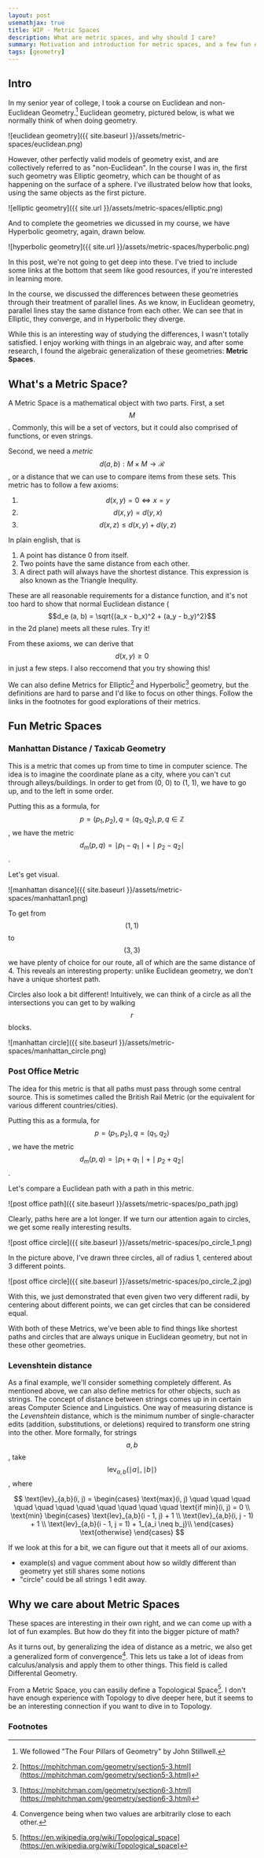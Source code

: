 ```yaml
---
layout: post
usemathjax: true
title: WIP - Metric Spaces
description: What are metric spaces, and why should I care?
summary: Motivation and introduction for metric spaces, and a few fun examples.
tags: [geometry]
---
```


## Intro

In my senior year of college, I took a course on Euclidean and non-Euclidean Geometry.[^1] Euclidean geometry, pictured below, is what we normally think of when doing geometry.

![euclidean geometry]({{ site.baseurl }}/assets/metric-spaces/euclidean.png)

However, other perfectly valid models of geometry exist, and are collectively referred to as "non-Euclidean". In the course I was in, the first such geometry was Elliptic geometry, which can be thought of as happening on the surface of a sphere. I've illustrated below how that looks, using the same objects as the first picture.

![elliptic geometry]({{ site.url }}/assets/metric-spaces/elliptic.png)

And to complete the geometries we dicussed in my course, we have Hyperbolic geometry, again, drawn below.

![hyperbolic geometry]({{ site.url }}/assets/metric-spaces/hyperbolic.png)

In this post, we're not going to get deep into these. I've tried to include some links at the bottom that seem like good resources, if you're interested in learning more.

In the course, we discussed the differences between these geometries through their treatment of parallel lines. As we know, in Euclidean geometry, parallel lines stay the same distance from each other. We can see that in Elliptic, they converge, and in Hyperbolic they diverge.

While this is an interesting way of studying the differences, I wasn't totally satisfied. I enjoy working with things in an algebraic way, and after some research, I found the algebraic generalization of these geometries: **Metric Spaces**.

## What's a Metric Space?

A Metric Space is a mathematical object with two parts. First, a set $$M$$. Commonly, this will be a set of vectors, but it could also comprised of functions, or even strings.

Second, we need a _metric_ $$d(a, b): M \times M \rightarrow \mathcal{R}$$, or a distance that we can use to compare items from these sets. This metric has to follow a few axioms:

1. $$d(x, y) = 0 \iff x = y$$
2. $$d(x, y) = d(y, x)$$
3. $$d(x, z) \leq d(x, y) + d(y, z)$$

In plain english, that is

1. A point has distance 0 from itself.
2. Two points have the same distance from each other.
3. A direct path will always have the shortest distance. This expression is also known as the Triangle Inequlity.

These are all reasonable requirements for a distance function, and it's not too hard to show that normal Euclidean distance ($$d_e (a, b) = \sqrt{(a_x - b_x)^2 + (a_y - b_y)^2}$$ in the 2d plane) meets all these rules. Try it!

From these axioms, we can derive that $$d(x, y) \geq 0$$ in just a few steps. I also reccomend that you try showing this!

We can also define Metrics for Elliptic[^2] and Hyperbolic[^3] geometry, but the definitions are hard to parse and I'd like to focus on other things. Follow the links in the footnotes for good explorations of their metrics.

## Fun Metric Spaces

### Manhattan Distance / Taxicab Geometry

This is a metric that comes up from time to time in computer science. The idea is to imagine the coordinate plane as a city, where you can't cut through alleys/buildings. In order to get from (0, 0) to (1, 1), we have to go up, and to the left in some order.

Putting this as a formula, for $$p = (p_1, p_2), q = (q_1, q_2), p, q \in \mathbb{Z}$$, we have the metric $$d_m(p, q) = \mid p_1 - q_1 \mid + \mid p_2 - q_2 \mid$$.

Let's get visual.

![manhattan disance]({{ site.baseurl }}/assets/metric-spaces/manhattan1.png)

To get from $$(1, 1)$$ to $$(3, 3)$$ we have plenty of choice for our route, all of which are the same distance of 4. This reveals an interesting property: unlike Euclidean geometry, we don't have a unique shortest path.

Circles also look a bit different! Intuitively, we can think of a circle as all the intersections you can get to by walking $$r$$ blocks.

![manhattan circle]({{ site.baseurl }}/assets/metric-spaces/manhattan_circle.png)

### Post Office Metric

The idea for this metric is that all paths must pass through some central source. This is sometimes called the British Rail Metric (or the equivalent for various different countries/cities).

Putting this as a formula, for $$p = (p_1, p_2), q = (q_1, q_2)$$, we have the metric $$d_m(p, q) = \mid p_1 + q_1 \mid + \mid p_2 + q_2 \mid$$.

Let's compare a Euclidean path with a path in this metric.

![post office path]({{ site.baseurl }}/assets/metric-spaces/po_path.jpg)

Clearly, paths here are a lot longer. If we turn our attention again to circles, we get some really interesting results.

![post office circle]({{ site.baseurl }}/assets/metric-spaces/po_circle_1.png)

In the picture above, I've drawn three circles, all of radius 1, centered about 3 different points.

![post office circle]({{ site.baseurl }}/assets/metric-spaces/po_circle_2.jpg)

With this, we just demonstrated that even given two very different radii, by centering about different points, we can get circles that can be considered equal.

With both of these Metrics, we've been able to find things like shortest paths and circles that are always unique in Euclidean geometry, but not in these other geometries.

### Levenshtein distance

As a final example, we'll consider something completely different. As mentioned above, we can also define metrics for other objects, such as strings. The concept of distance between strings comes up in in certain areas Computer Science and Linguistics. One way of measuring distance is the _Levenshtein_ distance, which is the minimum number of single-character edits (addition, substitutions, or deletions) required to transform one string into the other. More formally, for strings $$a, b$$, take $$\text{lev}_{a, b}(\mid a \mid, \mid b \mid)$$, where

$$
\text{lev}_{a,b}(i, j) = \begin{cases}
\text{max}(i, j) \quad \quad \quad \quad \quad \quad \quad \quad \quad \quad \quad \text{if min}(i, j) = 0 \\
\text{min} \begin{cases}
\text{lev}_{a,b}(i - 1, j) + 1 \\
\text{lev}_{a,b}(i, j - 1) + 1 \\
\text{lev}_{a,b}(i - 1, j = 1) + 1_{a_i \neq b_j}\\
\end{cases} \text{otherwise}
\end{cases}
$$

If we look at this for a bit, we can figure out that it meets all of our axioms.

- example(s) and vague comment about how so wildly different than geometry yet still shares some notions
- "circle" could be all strings 1 edit away.

## Why we care about Metric Spaces

These spaces are interesting in their own right, and we can come up with a lot of fun examples. But how do they fit into the bigger picture of math?

As it turns out, by generalizing the idea of distance as a metric, we also get a generalized form of convergence[^4]. This lets us take a lot of ideas from calculus/analysis and apply them to other things. This field is called Differental Geometry.

From a Metric Space, you can easiliy define a Topological Space[^5]. I don't have enough experience with Topology to dive deeper here, but it seems to be an interesting connection if you want to dive in to Topology.

### Footnotes

[^1]: We followed "The Four Pillars of Geometry" by John Stillwell.
[^2]: [https://mphitchman.com/geometry/section5-3.html](https://mphitchman.com/geometry/section5-3.html)
[^3]: [https://mphitchman.com/geometry/section6-3.html](https://mphitchman.com/geometry/section6-3.html)
[^4]: Convergence being when two values are arbitrarily close to each other.
[^5]: [https://en.wikipedia.org/wiki/Topological_space](https://en.wikipedia.org/wiki/Topological_space)
